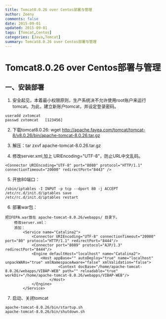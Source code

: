 ```yaml
---
title: Tomcat8.0.26 over Centos部署与管理
author: Zeeny
comments: false
date: 2015-09-01
updated: 2015-09-01
tags: [Tomcat,Centos]
categories: [Java,Tomcat]
summary: Tomcat8.0.26 over Centos部署与管理
---
```



# Tomcat8.0.26 over Centos部署与管理

## 一、安装部署

1. 安全起见，本着最小权限原则，生产系统决不允许使用root账户来运行tomcat。为此，建立新账户tomcat，并设定登录密码。

```
useradd zxtomcat
passwd zxtomcat   [123456]
```

2. 下载tomcat8.0.26: wget http://apache.fayea.com/tomcat/tomcat-8/v8.0.26/bin/apache-tomcat-8.0.26.tar.gz

3. 解压：tar zxvf apache-tomcat-8.0.26.tar.gz

4. 修改server.xml,加上 URIEncoding="UTF-8"，防止URL中文乱码。

```
<Connector URIEncoding="UTF-8" port="8080" protocol="HTTP/1.1" connectionTimeout="20000" redirectPort="8443" />	
```

5. 开放80端口：

```
/sbin/iptables -I INPUT -p tcp --dport 80 -j ACCEPT
/etc/rc.d/init.d/iptables save
/etc/rc.d/init.d/iptables restart
```

6. 部署war包：

```
把IFEPA.war放在 apache-tomcat-8.0.26/webapps/ 目录下。
	修改server.xml：
	添加：
		<Service name="Catalina2">
			<Connector URIEncoding="UTF-8" connectionTimeout="20000" port="80" protocol="HTTP/1.1" redirectPort="8444"/>
			<Connector port="8089" protocol="AJP/1.3" redirectPort="8444"/>
			<Engine defaultHost="localhost" name="Catalina2">
				<Host appBase="" autoDeploy="true" name="localhost" unpackWARs="true" xmlNamespaceAware="false" xmlValidation="false">
						<Context docBase="/home/apache-tomcat-8.0.26/webapps/VIBAP-WEB" path="" reloadable="true" workDir="/home/apache-tomcat-8.0.26/webapps/VIBAP-WEB"/>
					</Host>
			</Engine>
		</Service>
```

7. 启动、关闭tomcat

```
apache-tomcat-8.0.26/bin/startup.sh 
apache-tomcat-8.0.26/bin/shutdown.sh
```